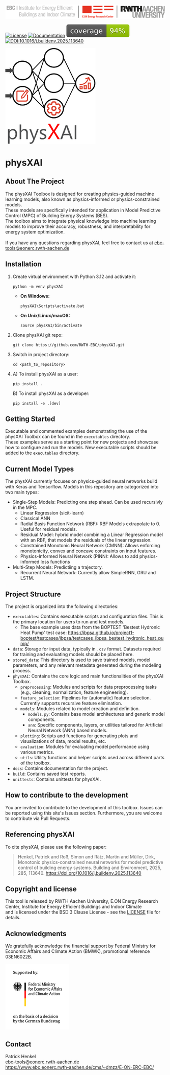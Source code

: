 ![E.ON EBC RWTH Aachen University](https://github.com/RWTH-EBC/physXAI/blob/main/docs/EBC_Logo.png?raw=true)

[![License](https://img.shields.io/badge/License-BSD%203--Clause-blue.svg)](https://opensource.org/licenses/BSD-3-Clause)
[![Documentation](https://img.shields.io/badge/docs-stable-blue.svg)](https://rwth-ebc.github.io/physXAI/)
![Coverage](https://raw.githubusercontent.com/RWTH-EBC/physXAI/dc3f25cbff23c06eac5344978b431a2faf27aa1c/build/reports/coverage.svg)
[![DOI:10.1016/j.buildenv.2025.113640](https://img.shields.io/badge/DOI-10.1016%2Fj.buildenv.2025.113640-227BC0)](https://doi.org/10.1016/j.buildenv.2025.113640)


<div>
<img src="https://github.com/RWTH-EBC/physXAI/blob/main/docs/physXAI.png?raw=true" height="300" alt="physXAI Logo">
</div>

# physXAI

## About The Project
The physXAI Toolbox is designed for creating physics-guided machine learning models, also known as physics-informed or physics-constrained models. <br /> 
These models are specifically intended for application in Model Predictive Control (MPC) of Building Energy Systems (BES). <br />
The toolbox aims to integrate physical knowledge into machine learning models to improve their accuracy, robustness, and interpretability for energy system optimization. <br />
<br />
If you have any questions regarding physXAI, feel free to contact us at ebc-tools@eonerc.rwth-aachen.de  

## Installation
1. Create virtual environment with Python 3.12 and activate it:
	```
	python -m venv physXAI
	```
	- **On Windows:**
	  ```
	  physXAI\Scripts\activate.bat
	  ```
	- **On Unix/Linux/macOS:**
	  ```
	  source physXAI/bin/activate
	  ```
2. Clone physXAI git repo:
	```
	git clone https://github.com/RWTH-EBC/physXAI.git
	```
3. Switch in project directory:
	```
	cd <path_to_repository>
	```
4. A) To install physXAI as a user:
	```
	pip install .
	```
 
    B) To install physXAI as a developer:
	```
	pip install -e .[dev]
	```

## Getting Started
Executable and commented examples demonstrating the use of the physXAI Toolbox can be found in the `executables` directory. <br />
These examples serve as a starting point for new projects and showcase how to configure and run the models.
New executable scripts should be added to the `executables` directory.

## Current Model Types
The physXAI currently focuses on physics-guided neural networks build with Keras and Tensorflow.
Models in this repository are categorized into two main types:

- Single-Step Models: Predicting one step ahead. Can be used recursivly in the MPC.
	- Linear Regression (sicit-learn)
	- Classical ANN
	- Radial Basis Function Network (RBF): RBF Models extrapolate to 0. Useful for residual models.
	- Residual Model: hybrid model combining a Linear Regression model with an RBF, that models the residuals of the linear regression.
	- Constrained Monotonic Neural Network (CMNN): Allows enforcing monotonicity, convex and concave constraints on input features.
	- Physics-Informed Neural Network (PINN): Allows to add physics-informed loss functions
- Multi-Step Models: Predictiing a trajectory.
	- Recurrent Neural Network: Currently allow SimpleRNN, GRU and LSTM.

## Project Structure
The project is organized into the following directories:

- `executables`: Contains executable scripts and configuration files. This is the primary location for users to run and test models.
	- The base example uses data from the BOPTEST 'Bestest Hydronic Heat Pump' test case: https://ibpsa.github.io/project1-boptest/testcases/ibpsa/testcases_ibpsa_bestest_hydronic_heat_pump/
- `data`: Storage for input data, typically in `.csv` format. Datasets required for training and evaluating models should be placed here.
- `stored_data`: This directory is used to save trained models, model parameters, and any relevant metadata generated during the modeling process.
- `physXAI`: Contains the core logic and main functionalities of the physXAI Toolbox.
	- `preprocessing`: Modules and scripts for data preprocessing tasks (e.g., cleaning, normalization, feature engineering).
	- `feature_selection`: Pipelines for (automatic) feature selection. Currently supports recursive feature elimination.
	- `models`: Modules related to model creation and definition.
		- `models.py`: Contains base model architectures and generic model components.
		- `ann`: Specific components, layers, or utilities tailored for Artificial Neural Network (ANN) based models.
	- `plotting`: Scripts and functions for generating plots and visualizations of data, model results, etc.
	- `evaluation`: Modules for evaluating model performance using various metrics.
	- `utils`: Utility functions and helper scripts used across different parts of the toolbox.
- `docs`: Contains documentation for the project.
- `build`: Contains saved test reports.
- `unittests`: Contains unittests for physXAI.

## How to contribute to the development

You are invited to contribute to the development of this toolbox.
Issues can be reported using this site's Issues section.
Furthermore, you are welcome to contribute via Pull Requests.

## Referencing physXAI

To cite physXAI, please use the following paper:

> Henkel, Patrick and Roß, Simon and Rätz, Martin and Müller, Dirk, Monotonic physics-constrained neural networks for model predictive control of building energy systems. Building and Environment, 2025, 285, 113640. https://doi.org/10.1016/j.buildenv.2025.113640

## Copyright and license
This tool is released by RWTH Aachen University, E.ON Energy Research Center, Institute for Energy Efficient Buildings and Indoor Climate <br />
and is licensed under the BSD 3 Clause License - see the [LICENSE](https://github.com/RWTH-EBC/physXAI/blob/main/LICENSE) file for details.

## Acknowledgments

We gratefully acknowledge the financial support by Federal Ministry for Economic Affairs and Climate Action (BMWK), promotional reference 03EN6022B.

<img src="https://github.com/RWTH-EBC/physXAI/blob/main/docs/BMWK_logo.png?raw=true" alt="BMWK" width="200"/>

## Contact
Patrick Henkel <br />
ebc-tools@eonerc.rwth-aachen.de <br />
https://www.ebc.eonerc.rwth-aachen.de/cms/~dmzz/E-ON-ERC-EBC/